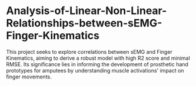 # Analysis-of-Linear-Non-Linear-Relationships-between-sEMG-Finger-Kinematics
This project seeks to explore correlations between sEMG and Finger Kinematics, aiming to derive a robust model with high R2 score and minimal RMSE. Its significance lies in informing the development of prosthetic hand prototypes for amputees by understanding muscle activations' impact on finger movements.
